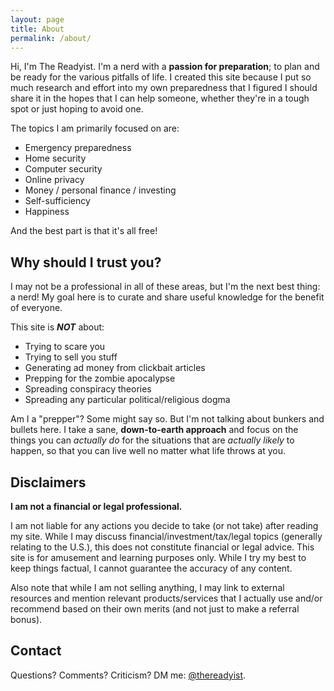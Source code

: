 ```yaml
---
layout: page
title: About
permalink: /about/
---
```


Hi, I'm The Readyist. I'm a nerd with a **passion for preparation**; to plan and be ready for the various pitfalls of life. I created this site because I put so much research and effort into my own preparedness that I figured I should share it in the hopes that I can help someone, whether they're in a tough spot or just hoping to avoid one.

The topics I am primarily focused on are:
* Emergency preparedness
* Home security
* Computer security
* Online privacy
* Money / personal finance / investing
* Self-sufficiency
* Happiness

And the best part is that it's all free!

## Why should I trust you?

I may not be a professional in all of these areas, but I'm the next best thing: a nerd! My goal here is to curate and share useful knowledge for the benefit of everyone.

This site is ***NOT*** about:
- Trying to scare you
- Trying to sell you stuff
- Generating ad money from clickbait articles
- Prepping for the zombie apocalypse
- Spreading conspiracy theories
- Spreading any particular political/religious dogma

Am I a "prepper"? Some might say so. But I'm not talking about bunkers and bullets here. I take a sane, **down-to-earth approach** and focus on the things you can *actually do* for the situations that are *actually likely* to happen, so that you can live well no matter what life throws at you.

## Disclaimers

**I am not a financial or legal professional.**

I am not liable for any actions you decide to take (or not take) after reading my site. While I may discuss financial/investment/tax/legal topics (generally relating to the U.S.), this does not constitute financial or legal advice. This site is for amusement and learning purposes only. While I try my best to keep things factual, I cannot guarantee the accuracy of any content.

Also note that while I am not selling anything, I may link to external resources and mention relevant products/services that I actually use and/or recommend based on their own merits (and not just to make a referral bonus).

## Contact

Questions? Comments? Criticism? DM me: [@thereadyist](https://twitter.com/thereadyist).
